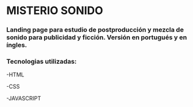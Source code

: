 # MISTERIO SONIDO
### Landing page para estudio de postproducción y mezcla de sonido para publicidad y ficción. Versión en portugués y en íngles.



### Tecnologias utilizadas:

-HTML

-CSS

-JAVASCRIPT

